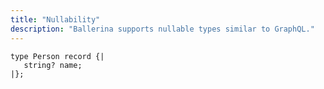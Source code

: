 ```yaml
---
title: "Nullability"
description: "Ballerina supports nullable types similar to GraphQL."
---
```

```ballerina
type Person record {|
   string? name;
|};
```
